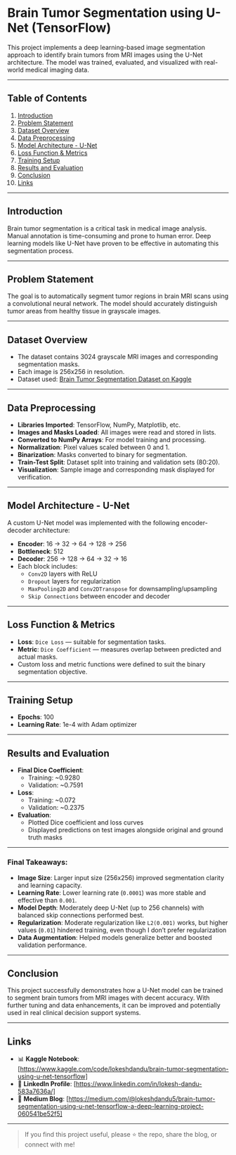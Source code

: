 # Brain Tumor Segmentation using U-Net (TensorFlow)

This project implements a deep learning-based image segmentation approach to identify brain tumors from MRI images using the U-Net architecture. The model was trained, evaluated, and visualized with real-world medical imaging data.

---

## Table of Contents

1. [Introduction](#introduction)  
2. [Problem Statement](#problem-statement)  
3. [Dataset Overview](#dataset-overview)  
4. [Data Preprocessing](#data-preprocessing)  
5. [Model Architecture - U-Net](#model-architecture---u-net)  
6. [Loss Function & Metrics](#loss-function--metrics)  
7. [Training Setup](#training-setup)  
8. [Results and Evaluation](#results-and-evaluation)  
9. [Conclusion](#conclusion)  
10. [Links](#links)

---

##  Introduction

Brain tumor segmentation is a critical task in medical image analysis. Manual annotation is time-consuming and prone to human error. Deep learning models like U-Net have proven to be effective in automating this segmentation process.

---

##  Problem Statement

The goal is to automatically segment tumor regions in brain MRI scans using a convolutional neural network. The model should accurately distinguish tumor areas from healthy tissue in grayscale images.

---

## Dataset Overview

- The dataset contains 3024 grayscale MRI images and corresponding segmentation masks.  
- Each image is 256x256 in resolution.  
- Dataset used: [Brain Tumor Segmentation Dataset on Kaggle](https://www.kaggle.com/datasets/nikhilroxtomar/brain-tumor-segmentation)

---

##  Data Preprocessing

- **Libraries Imported**: TensorFlow, NumPy, Matplotlib, etc.  
- **Images and Masks Loaded**: All images were read and stored in lists.  
- **Converted to NumPy Arrays**: For model training and processing.  
- **Normalization**: Pixel values scaled between 0 and 1.  
- **Binarization**: Masks converted to binary for segmentation.  
- **Train-Test Split**: Dataset split into training and validation sets (80:20).  
- **Visualization**: Sample image and corresponding mask displayed for verification.

---

##  Model Architecture - U-Net

A custom U-Net model was implemented with the following encoder-decoder architecture:

- **Encoder**: 16 → 32 → 64 → 128 → 256  
- **Bottleneck**: 512  
- **Decoder**: 256 → 128 → 64 → 32 → 16  
- Each block includes:  
  - `Conv2D` layers with ReLU  
  - `Dropout` layers for regularization  
  - `MaxPooling2D` and `Conv2DTranspose` for downsampling/upsampling  
  - `Skip Connections` between encoder and decoder

---

## Loss Function & Metrics

- **Loss**: `Dice Loss` — suitable for segmentation tasks.  
- **Metric**: `Dice Coefficient` — measures overlap between predicted and actual masks.  
- Custom loss and metric functions were defined to suit the binary segmentation objective.

---

##  Training Setup

- **Epochs**: 100  
- **Learning Rate**: 1e-4 with Adam optimizer

---

## Results and Evaluation

- **Final Dice Coefficient**:  
  - Training: ~0.9280  
  - Validation: ~0.7591  
- **Loss**:  
  - Training: ~0.072  
  - Validation: ~0.2375  
- **Evaluation**:  
  - Plotted Dice coefficient and loss curves  
  - Displayed predictions on test images alongside original and ground truth masks

---
### Final Takeaways:

- **Image Size**: Larger input size (256x256) improved segmentation clarity and learning capacity.
- **Learning Rate**: Lower learning rate (`0.0001`) was more stable and effective than `0.001`.
- **Model Depth**: Moderately deep U-Net (up to 256 channels) with balanced skip connections performed best.
- **Regularization**: Moderate regularization like `L2(0.001)` works, but higher values (`0.01`) hindered training, even though I don’t prefer regularization
- **Data Augmentation**: Helped models generalize better and boosted validation performance.
---

## Conclusion

This project successfully demonstrates how a U-Net model can be trained to segment brain tumors from MRI images with decent accuracy. With further tuning and data enhancements, it can be improved and potentially used in real clinical decision support systems.

---

##  Links

- 📊 **Kaggle Notebook**: [https://www.kaggle.com/code/lokeshdandu/brain-tumor-segmentation-using-u-net-tensorflow]  
- 💼 **LinkedIn Profile**: [https://www.linkedin.com/in/lokesh-dandu-583a7636a/]  
- 📖 **Medium Blog**: [https://medium.com/@lokeshdandu5/brain-tumor-segmentation-using-u-net-tensorflow-a-deep-learning-project-060541be52f5]

---

> If you find this project useful, please ⭐ the repo, share the blog, or connect with me!

